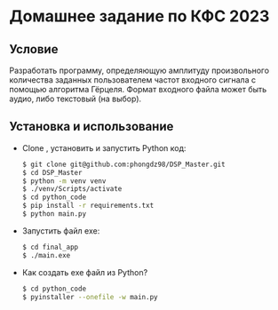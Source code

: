# Домашнее задание по КФС 2023

## Условие
Разработать программу, определяющую амплитуду произвольного количества заданных пользователем частот входного сигнала с помощью алгоритма Гёрцеля. Формат входного файла может быть аудио, либо текстовый (на выбор).

## Установка и использование

* Clone , установить и запустить Python код:

    ```sh
  $ git clone git@github.com:phongdz98/DSP_Master.git
  $ cd DSP_Master
  $ python -m venv venv
  $ ./venv/Scripts/activate
  $ cd python_code
  $ pip install -r requirements.txt
  $ python main.py
    ```
* Запустить файл exe:
    ```sh
    $ cd final_app
  $ ./main.exe
    ```
* Как создать exe файл из Python?
    ```sh
    $ cd python_code
  $ pyinstaller --onefile -w main.py
    ```

